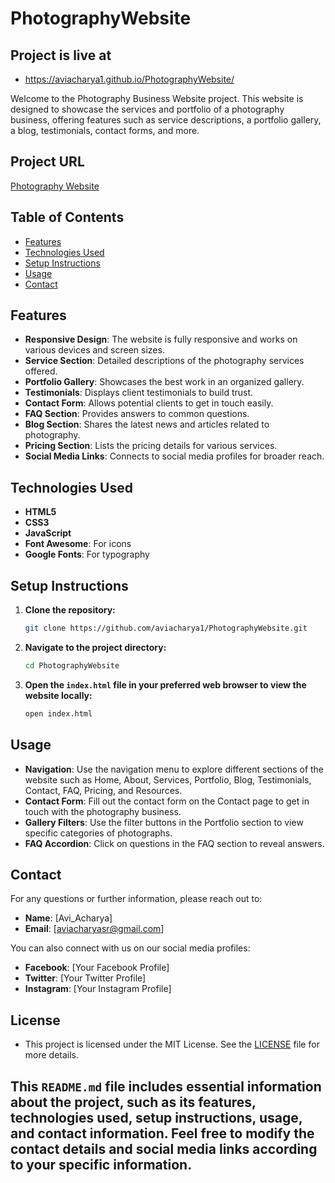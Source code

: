 # PhotographyWebsite

## Project is live at
-  https://aviacharya1.github.io/PhotographyWebsite/


Welcome to the Photography Business Website project. This website is designed to showcase the services and portfolio of a photography business, offering features such as service descriptions, a portfolio gallery, a blog, testimonials, contact forms, and more.

## Project URL

[Photography Website](https://aviacharya1.github.io/PhotographyWebsite/)

## Table of Contents

- [Features](#features)
- [Technologies Used](#technologies-used)
- [Setup Instructions](#setup-instructions)
- [Usage](#usage)
- [Contact](#contact)

## Features

- **Responsive Design**: The website is fully responsive and works on various devices and screen sizes.
- **Service Section**: Detailed descriptions of the photography services offered.
- **Portfolio Gallery**: Showcases the best work in an organized gallery.
- **Testimonials**: Displays client testimonials to build trust.
- **Contact Form**: Allows potential clients to get in touch easily.
- **FAQ Section**: Provides answers to common questions.
- **Blog Section**: Shares the latest news and articles related to photography.
- **Pricing Section**: Lists the pricing details for various services.
- **Social Media Links**: Connects to social media profiles for broader reach.

## Technologies Used

- **HTML5**
- **CSS3**
- **JavaScript**
- **Font Awesome**: For icons
- **Google Fonts**: For typography

## Setup Instructions

1. **Clone the repository:**
   ```bash
   git clone https://github.com/aviacharya1/PhotographyWebsite.git
   ```
2. **Navigate to the project directory:**
   ```bash
   cd PhotographyWebsite
   ```
3. **Open the `index.html` file in your preferred web browser to view the website locally:**
   ```bash
   open index.html
   ```

## Usage

- **Navigation**: Use the navigation menu to explore different sections of the website such as Home, About, Services, Portfolio, Blog, Testimonials, Contact, FAQ, Pricing, and Resources.
- **Contact Form**: Fill out the contact form on the Contact page to get in touch with the photography business.
- **Gallery Filters**: Use the filter buttons in the Portfolio section to view specific categories of photographs.
- **FAQ Accordion**: Click on questions in the FAQ section to reveal answers.

## Contact

For any questions or further information, please reach out to:

- **Name**: [Avi_Acharya]
- **Email**: [aviacharyasr@gmail.com]


You can also connect with us on our social media profiles:

- **Facebook**: [Your Facebook Profile]
- **Twitter**: [Your Twitter Profile]
- **Instagram**: [Your Instagram Profile]

## License

- This project is licensed under the MIT License. See the [LICENSE](LICENSE) file for more details.


## This `README.md` file includes essential information about the project, such as its features, technologies used, setup instructions, usage, and contact information. Feel free to modify the contact details and social media links according to your specific information.
